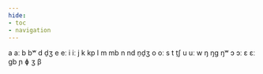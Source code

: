 ```yaml
---
hide:
- toc
- navigation
---
```

a
aː
b
bʷ
d
d̠ʒ
e
eː
i
iː
j
k
kp
l
m
mb
n
nd
n̠d̠ʒ
o
oː
s
t
t̠ʃ
u
uː
w
ŋ
ŋɡ
ŋʷ
ɔ
ɔː
ɛ
ɛː
ɡb
ɲ
ɸ
ʒ
β
